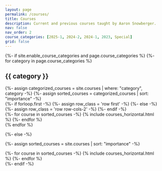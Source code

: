 ```yaml
---
layout: page
permalink: /courses/
title: Courses
description: Current and previous courses taught by Aaron Snowberger.
nav: false
nav_order: 2
course_categories: [2025-1, 2024-2, 2024-1, 2023, Special]
grid: false
---
```


<style>
  .course {
    width: 100%;
  }
  .courses a {
    margin: 0 0.5rem;
    display: block;
  }
  .course h3.title {
    font-size: 1.4rem;
    font-weight: 400;
  }
  .course h4.subtitle {
    font-size: 1rem;
  }
  .course p.description {
    font-size: 0.9rem;
    margin-bottom: 0.5rem;
  }
  .card-img.col-md-2 {
    margin-right: -1.5rem;
  }
  .card-img.col-md-3 {
    margin-right: -2rem;
  }
  .card {
    margin-bottom: 1rem;
  }
  .card figure {
    margin-bottom: 0;
  }
  .card-img.card-logo {
    position: relative;
    left: 1rem;
    width: 140%;
  }
  .card-body .logo {
    width: 50px!important;
    position: absolute;
    right: 1rem;
    top: 1rem;
    opacity: .25;
    padding-right: 1rem;
  }
  .row-cols-2 .card-body .logo {
    right: -1rem;
  }
  .col-md-10 .card-body .logo {
    padding: 0;
  }
</style>

<!-- pages/courses.md -->
<div class="projects courses">
{%- if site.enable_course_categories and page.course_categories %}
<!-- Display courses with categories -->
  {%- for category in page.course_categories %}
  <h2 class="category">{{ category }}</h2>
  {%- assign categorized_courses = site.courses | where: "category", category -%}
  {%- assign sorted_courses = categorized_courses | sort: "importance" -%}

  <!-- Generate cards for each course -->
  <div class="container">
    {%- if forloop.first -%}
    {%- assign row_class = 'row first' -%}
    {%- else -%}
    {%- assign row_class = 'row row-cols-2' -%}
    {%- endif -%}
    <div class="{{ row_class }}">
    {%- for course in sorted_courses -%}
      {% include courses_horizontal.html %}
    {%- endfor %}
    </div>
  </div>
  {% endfor %}

{%- else -%}

<!-- Display courses without categories -->

{%- assign sorted_courses = site.courses | sort: "importance" -%}

  <!-- Generate cards for each course -->
  <div class="container">
    <div class="row">
    {%- for course in sorted_courses -%}
      {% include courses_horizontal.html %}
    {%- endfor %}
    </div>
  </div>
  {%- endif -%}
</div>
